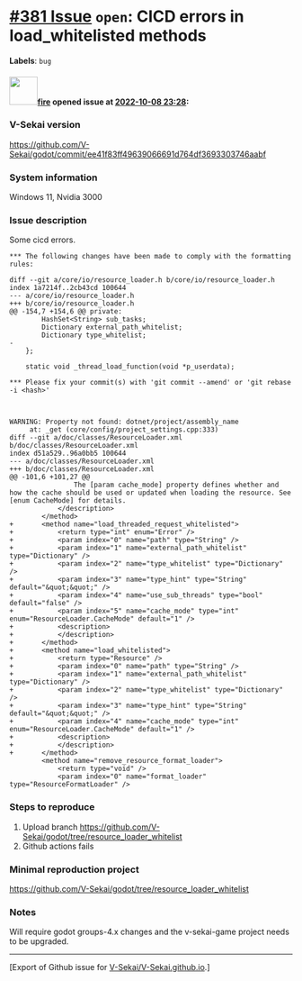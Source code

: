 # [\#381 Issue](https://github.com/V-Sekai/V-Sekai.github.io/issues/381) `open`: CICD errors in load_whitelisted methods
**Labels**: `bug`


#### <img src="https://avatars.githubusercontent.com/u/32321?u=c2e06a3d2b49a467aa907e54aa259516440267cc&v=4" width="50">[fire](https://github.com/fire) opened issue at [2022-10-08 23:28](https://github.com/V-Sekai/V-Sekai.github.io/issues/381):

### V-Sekai version

https://github.com/V-Sekai/godot/commit/ee41f83ff49639066691d764df3693303746aabf

### System information

Windows 11, Nvidia 3000

### Issue description

Some cicd errors.

```
*** The following changes have been made to comply with the formatting rules:

diff --git a/core/io/resource_loader.h b/core/io/resource_loader.h
index 1a7214f..2cb43cd 100644
--- a/core/io/resource_loader.h
+++ b/core/io/resource_loader.h
@@ -154,7 +154,6 @@ private:
 		HashSet<String> sub_tasks;
 		Dictionary external_path_whitelist;
 		Dictionary type_whitelist;
-
 	};
 
 	static void _thread_load_function(void *p_userdata);

*** Please fix your commit(s) with 'git commit --amend' or 'git rebase -i <hash>'
```

```


WARNING: Property not found: dotnet/project/assembly_name
     at: _get (core/config/project_settings.cpp:333)
diff --git a/doc/classes/ResourceLoader.xml b/doc/classes/ResourceLoader.xml
index d51a529..96a0bb5 100644
--- a/doc/classes/ResourceLoader.xml
+++ b/doc/classes/ResourceLoader.xml
@@ -101,6 +101,27 @@
 				The [param cache_mode] property defines whether and how the cache should be used or updated when loading the resource. See [enum CacheMode] for details.
 			</description>
 		</method>
+		<method name="load_threaded_request_whitelisted">
+			<return type="int" enum="Error" />
+			<param index="0" name="path" type="String" />
+			<param index="1" name="external_path_whitelist" type="Dictionary" />
+			<param index="2" name="type_whitelist" type="Dictionary" />
+			<param index="3" name="type_hint" type="String" default="&quot;&quot;" />
+			<param index="4" name="use_sub_threads" type="bool" default="false" />
+			<param index="5" name="cache_mode" type="int" enum="ResourceLoader.CacheMode" default="1" />
+			<description>
+			</description>
+		</method>
+		<method name="load_whitelisted">
+			<return type="Resource" />
+			<param index="0" name="path" type="String" />
+			<param index="1" name="external_path_whitelist" type="Dictionary" />
+			<param index="2" name="type_whitelist" type="Dictionary" />
+			<param index="3" name="type_hint" type="String" default="&quot;&quot;" />
+			<param index="4" name="cache_mode" type="int" enum="ResourceLoader.CacheMode" default="1" />
+			<description>
+			</description>
+		</method>
 		<method name="remove_resource_format_loader">
 			<return type="void" />
 			<param index="0" name="format_loader" type="ResourceFormatLoader" />
```

### Steps to reproduce

1. Upload branch https://github.com/V-Sekai/godot/tree/resource_loader_whitelist
2. Github actions fails

### Minimal reproduction project

 https://github.com/V-Sekai/godot/tree/resource_loader_whitelist

### Notes

Will require godot groups-4.x changes and the v-sekai-game project needs to be upgraded.




-------------------------------------------------------------------------------



[Export of Github issue for [V-Sekai/V-Sekai.github.io](https://github.com/V-Sekai/V-Sekai.github.io).]
